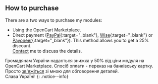 ## How to purchase
There are a two ways to purchase my modules:
- Using the OpenCart Marketplace.
- Direct payment ([PayPal](https://paypal.com){:target="_blank"}, [Wise](https://wise.com/invite/u/andrejb34){:target="_blank"} or [Payoneer](http://share.payoneer.com/nav/DWwIYNn9mKJz7p_h_yNh2cggw5zYAL7JpE87gWz0Covt70k_E7A8drlkX5xr-P3lGsh96gHIpdjWwbash6y_Sg2){:target="_blank"}). This method allows you to get a 25% discount.  
  [Contact](/contact/) me to discuss the details.

Громадянам України надається знижка у 50% від ціни модуля на OpenCart Marketplace. Спосіб оплати - переказ на банківську картку.  
Просто [зв'яжіться](/contact/) зі мною для обговорення деталей.  
Слава Україні!
{: .notice--info}
